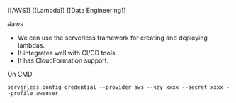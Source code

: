 [[AWS]] [[Lambda]] [[Data Engineering]]

#aws 

* We can use the serverless framework for creating and deploying lambdas.
* It integrates well with CI/CD tools.
* It has CloudFormation support.

On CMD
```
serverless config credential --provider aws --key xxxx --secret xxxx --profile awsuser
```


